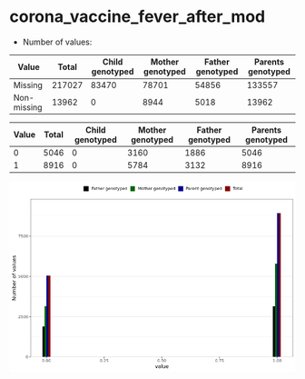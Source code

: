 # corona_vaccine_fever_after_mod
- Number of values:

| Value | Total | Child genotyped | Mother genotyped | Father genotyped | Parents genotyped |
| ----- | ----- | --------------- | ---------------- | ---------------- |---------------- |
| Missing | 217027 | 83470 | 78701 | 54856 | 133557 |
| Non-missing | 13962 | 0 | 8944 | 5018 | 13962 |

| Value | Total | Child genotyped | Mother genotyped | Father genotyped | Parents genotyped |
| ----- | ----- | --------------- | ---------------- | ---------------- |---------------- |
| 0 | 5046 | 0 | 3160 | 1886 | 5046 |
| 1 | 8916 | 0 | 5784 | 3132 | 8916 |



![](corona_vaccine_fever_after_mod_n.png)



